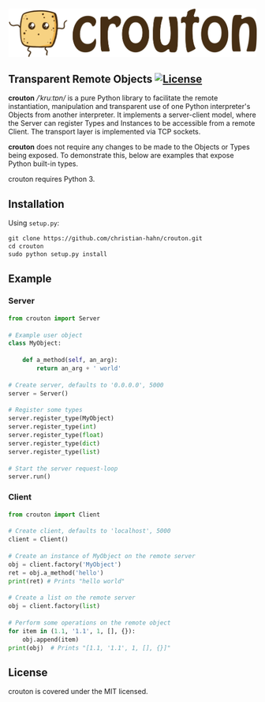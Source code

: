 [![](docs/banner.jpg)](https://github.com/christian-hahn/crouton)

## Transparent Remote Objects [![License](https://img.shields.io/badge/license-MIT-blue.svg)](https://github.com/christian-hahn/crouton/blob/master/LICENSE)

**crouton** */ˈkruːtɒn/* is a pure Python library to facilitate the remote instantiation, manipulation and transparent use of one Python interpreter's Objects from another interpreter.  It implements a server-client model, where the Server can register Types and Instances to be accessible from a remote Client. The transport layer is implemented via TCP sockets.

**crouton** does not require any changes to be made to the Objects or Types being exposed.  To demonstrate this, below are examples that expose Python built-in types.

crouton requires Python 3.

## Installation

Using `setup.py`:
```text
git clone https://github.com/christian-hahn/crouton.git
cd crouton
sudo python setup.py install
```

## Example

### Server

```python
from crouton import Server

# Example user object
class MyObject:

    def a_method(self, an_arg):
        return an_arg + ' world'

# Create server, defaults to '0.0.0.0', 5000
server = Server()

# Register some types
server.register_type(MyObject)
server.register_type(int)
server.register_type(float)
server.register_type(dict)
server.register_type(list)

# Start the server request-loop
server.run()

```

### Client

```python
from crouton import Client

# Create client, defaults to 'localhost', 5000
client = Client()

# Create an instance of MyObject on the remote server
obj = client.factory('MyObject')
ret = obj.a_method('hello')
print(ret) # Prints "hello world"

# Create a list on the remote server
obj = client.factory(list)

# Perform some operations on the remote object
for item in (1.1, '1.1', 1, [], {}):
    obj.append(item)
print(obj)  # Prints "[1.1, '1.1', 1, [], {}]"
```

## License
crouton is covered under the MIT licensed.
